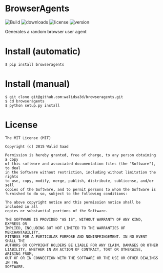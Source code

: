 # BrowserAgents
![Build](https://travis-ci.org/walidsa3d/browseragents.svg?branch=master)
![downloads](https://img.shields.io/pypi/dm/browseragents.svg)
![license](https://img.shields.io/pypi/l/browseragents.svg)
![version](https://img.shields.io/pypi/v/browseragents.svg)

Generates a random browser user agent

# Install (automatic)
```
$ pip install browseragents
```
# Install (manual)
```
$ git clone git@github.com:walidsa3d/browseragents.git 
$ cd browseragents
$ python setup.py install
```
# License
```
The MIT License (MIT)

Copyright (c) 2015 Walid Saad

Permission is hereby granted, free of charge, to any person obtaining a copy
of this software and associated documentation files (the "Software"), to deal
in the Software without restriction, including without limitation the rights
to use, copy, modify, merge, publish, distribute, sublicense, and/or sell
copies of the Software, and to permit persons to whom the Software is
furnished to do so, subject to the following conditions:

The above copyright notice and this permission notice shall be included in all
copies or substantial portions of the Software.

THE SOFTWARE IS PROVIDED "AS IS", WITHOUT WARRANTY OF ANY KIND, EXPRESS OR
IMPLIED, INCLUDING BUT NOT LIMITED TO THE WARRANTIES OF MERCHANTABILITY,
FITNESS FOR A PARTICULAR PURPOSE AND NONINFRINGEMENT. IN NO EVENT SHALL THE
AUTHORS OR COPYRIGHT HOLDERS BE LIABLE FOR ANY CLAIM, DAMAGES OR OTHER
LIABILITY, WHETHER IN AN ACTION OF CONTRACT, TORT OR OTHERWISE, ARISING FROM,
OUT OF OR IN CONNECTION WITH THE SOFTWARE OR THE USE OR OTHER DEALINGS IN THE
SOFTWARE.
```